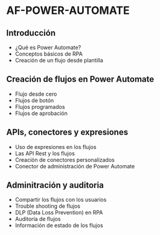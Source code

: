 # AF-POWER-AUTOMATE

## Introducción

- ¿Qué es Power Automate?
- Conceptos básicos de RPA
- Creación de un flujo desde plantilla

## Creación de flujos en Power Automate

- Flujo desde cero
- Flujos de botón 
- Flujos programados
- Flujos de aprobación

## APIs, conectores y expresiones 

- Uso de expresiones en los flujos
- Las API Rest y los flujos
- Creación de conectores personalizados
- Conector de administración de Power Automate

## Adminitración y auditoria

- Compartir los flujos con los usuarios
- Trouble shooting de flujos
- DLP (Data Loss Prevention) en RPA
- Auditoría de flujos
- Información de estado de los flujos
